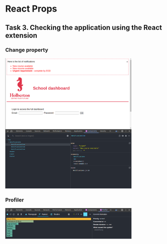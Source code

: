# React Props

## Task 3. Checking the application using the React extension

### Change property

<img src="change_property.png" width="400" />

### Profiler

<img src="profiler.png" width="400" />